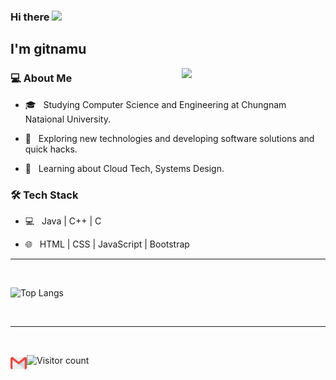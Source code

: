 ### Hi there  <img src="https://github.com/souvikguria98/souvikguria98/blob/master/Hi.gif" width="25"><h2> I'm gitnamu</h2>

<img align='right' src="https://user-images.githubusercontent.com/34561570/105688503-06672980-5f3d-11eb-8229-7b370f4175d9.gif" width="230">


<h3> 💻 About Me</h3>


- 🎓 &nbsp; Studying Computer Science and Engineering at Chungnam Nataional University.

- 🤔 &nbsp; Exploring new technologies and developing software solutions and quick hacks.

- 🌱 &nbsp; Learning about Cloud Tech, Systems Design.


<h3>🛠 Tech Stack</h3>



- 💻 &nbsp; Java | C++ | C

- 🌐 &nbsp; HTML | CSS | JavaScript | Bootstrap

<!--

- 🔧 &nbsp; Git | Markdown

-->

<hr>



<br/>

![Top Langs](https://github-readme-stats.vercel.app/api/top-langs/?username=gitnamu&show_icons=true)

<br>



<hr>

<br>

![Visitor count](https://visitor-badge.laobi.icu/badge?page_id=gitnamu.gitnamu) <a href="mailto:skagh1750@gmail.com">
    <img align="left" alt=" gitnamu | Gmail" width="26px" src="https://github.com/SatYu26/SatYu26/blob/master/Assets/Gmail.svg" />
  </a>


